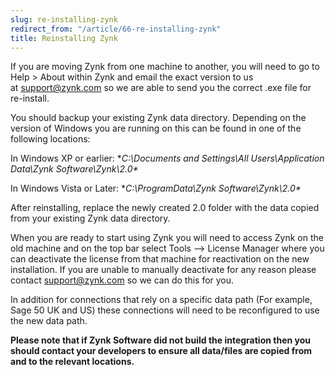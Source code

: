 ```yaml
---
slug: re-installing-zynk
redirect_from: "/article/66-re-installing-zynk"
title: Reinstalling Zynk
---
```

If you are moving Zynk from one machine to another, you will need to go to Help > About within Zynk and email the exact version to us at [support@zynk.com](mailto:support@zynk.com) so we are able to send you the correct .exe file for re-install.

You should backup your existing Zynk data directory. Depending on the version of Windows you are running on this can be found in one of the following locations:

In Windows XP or earlier: 
**C:\Documents and Settings\All Users\Application Data\Zynk Software\Zynk\2.0\**

In Windows Vista or Later: 
**C:\ProgramData\Zynk Software\Zynk\2.0\**

After reinstalling, replace the newly created 2.0 folder with the data copied from your existing Zynk data directory.

When you are ready to start using Zynk you will need to access Zynk on the old machine and on the top bar select Tools --> License Manager where you can deactivate the license from that machine for reactivation on the new installation. If you are unable to manually deactivate for any reason please contact support@zynk.com so we can do this for you.

In addition for connections that rely on a specific data path (For example, Sage 50 UK and US) these connections will need to be reconfigured to use the new data path.

**Please note that if Zynk Software did not build the integration then you should contact your developers to ensure all data/files are copied from and to the relevant locations.**
